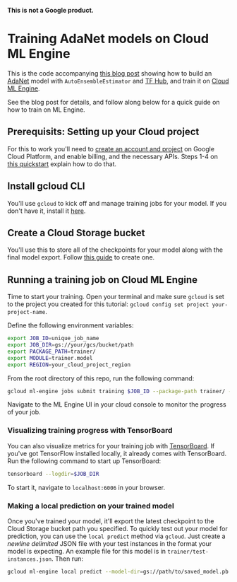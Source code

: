 **This is not a Google product.**

Training AdaNet models on Cloud ML Engine
============================

This is the code accompanying [this blog post](https://medium.com/tensorflow/combining-multiple-tensorflow-hub-modules-into-one-ensemble-network-with-adanet-56fa73588bb0) showing how to build an [AdaNet](https://github.com/tensorflow/adanet) model with `AutoEnsembleEstimator` and [TF Hub](https://tensorflow.org/hub), and train it on [Cloud ML Engine](https://cloud.google.com/ml-engine/).

See the blog post for details, and follow along below for a quick guide on how to train on ML Engine.

## Prerequisits: Setting up your Cloud project

For this to work you'll need to [create an account and project](https://cloud.google.com/resource-manager/docs/creating-managing-projects) on Google Cloud Platform, and enable billing, and the necessary APIs. Steps 1-4 on [this quickstart](https://cloud.google.com/ml-engine/docs/tensorflow/getting-started-training-prediction#setup) explain how to do that.

## Install gcloud CLI

You'll use `gcloud` to kick off and manage training jobs for your model. If you don't have it, install it [here](https://cloud.google.com/sdk/gcloud/).

## Create a Cloud Storage bucket

You'll use this to store all of the checkpoints for your model along with the final model export. Follow [this guide](https://cloud.google.com/storage/docs/creating-buckets) to create one.

## Running a training job on Cloud ML Engine

Time to start your training. Open your terminal and make sure `gcloud` is set to the project you created for this tutorial: `gcloud config set project your-project-name`.

Define the following environment variables:

```bash
export JOB_ID=unique_job_name
export JOB_DIR=gs://your/gcs/bucket/path
export PACKAGE_PATH=trainer/
export MODULE=trainer.model
export REGION=your_cloud_project_region
```

From the root directory of this repo, run the following command:

```bash
gcloud ml-engine jobs submit training $JOB_ID --package-path trainer/ --module-name trainer.author --job-dir $JOB_DIR --region $REGION --runtime-version "1.12" --python-version 3.5 --config config.yaml
```

Navigate to the ML Engine UI in your cloud console to monitor the progress of your job. 

### Visualizing training progress with TensorBoard

You can also visualize metrics for your training job with [TensorBoard](). If you've got TensorFlow installed locally, it already comes with TensorBoard. Run the following command to start up TensorBoard:

```bash
tensorboard --logdir=$JOB_DIR
```

To start it, navigate to `localhost:6006` in your browser.

### Making a local prediction on your trained model

Once you've trained your model, it'll export the latest checkpoint to the Cloud Storage bucket path you specified. To quickly test out your model for prediction, you can use the `local predict` method via `gcloud`. Just create a *newline delimited* JSON file with your test instances in the format your model is expecting. An example file for this model is in `trainer/test-instances.json`. Then run:

```bash
gcloud ml-engine local predict --model-dir=gs://path/to/saved_model.pb --json-instances=path/to/test.json
```
